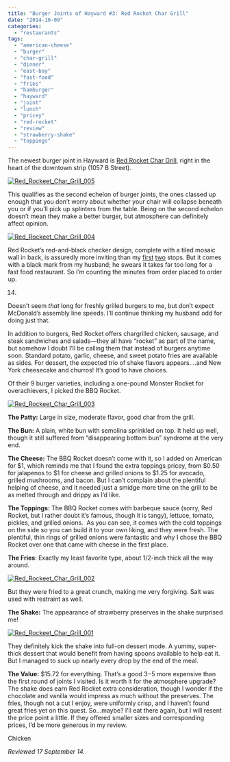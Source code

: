 ```yaml
---
title: "Burger Joints of Hayward #3: Red Rocket Char Grill"
date: "2014-10-09"
categories:
  - "restaurants"
tags:
  - "american-cheese"
  - "burger"
  - "char-grill"
  - "dinner"
  - "east-bay"
  - "fast-food"
  - "fries"
  - "hamburger"
  - "hayward"
  - "joint"
  - "lunch"
  - "pricey"
  - "red-rocket"
  - "review"
  - "strawberry-shake"
  - "toppings"
---
```


The newest burger joint in Hayward is [Red Rocket Char Grill,](http://www.redrocketchargrill.com/) right in the heart of the downtown strip (1057 B Street).

[![Red_Rockeet_Char_Grill_005](http://s3.amazonaws.com/thegourmez-wpmedia/2014/09/Red_Rockeet_Char_Grill_005-500x320.jpg)](http://www.thegourmez.com/2014/10/burger-joints-of-hayward-3-red-rocket-char-grill/red_rockeet_char_grill_005/)

This qualifies as the second echelon of burger joints, the ones classed up enough that you don’t worry about whether your chair will collapse beneath you or if you’ll pick up splinters from the table. Being on the second echelon doesn’t mean they make a better burger, but atmosphere can definitely affect opinion.

[![Red_Rockeet_Char_Grill_004](http://s3.amazonaws.com/thegourmez-wpmedia/2014/09/Red_Rockeet_Char_Grill_004-500x378.jpg)](http://www.thegourmez.com/2014/10/burger-joints-of-hayward-3-red-rocket-char-grill/red_rockeet_char_grill_004/)

Red Rocket’s red-and-black checker design, complete with a tiled mosaic wall in back, is assuredly more inviting than my [first](http://www.thegourmez.com/2014/07/burger-joints-of-hayward-1-14-lb-giant-burger/#more-8435) [two](http://www.thegourmez.com/2014/07/burger-joints-of-hayward-2-best-burger/) stops. But it comes with a black mark from my husband; he swears it takes far too long for a fast food restaurant. So I’m counting the minutes from order placed to order up.

14.

Doesn’t seem _that_ long for freshly grilled burgers to me, but don’t expect McDonald’s assembly line speeds. I’ll continue thinking my husband odd for doing just that.

In addition to burgers, Red Rocket offers chargrilled chicken, sausage, and steak sandwiches and salads—they all have “rocket” as part of the name, but somehow I doubt I’ll be calling them that instead of burgers anytime soon. Standard potato, garlic, cheese, and sweet potato fries are available as sides. For dessert, the expected trio of shake flavors appears….and New York cheesecake and churros! It’s good to have choices.

Of their 9 burger varieties, including a one-pound Monster Rocket for overachievers, I picked the BBQ Rocket.

[![Red_Rockeet_Char_Grill_003](http://s3.amazonaws.com/thegourmez-wpmedia/2014/09/Red_Rockeet_Char_Grill_003-500x332.jpg)](http://www.thegourmez.com/2014/10/burger-joints-of-hayward-3-red-rocket-char-grill/red_rockeet_char_grill_003/)

**The Patty:** Large in size, moderate flavor, good char from the grill.

**The Bun:** A plain, white bun with semolina sprinkled on top. It held up well, though it still suffered from “disappearing bottom bun” syndrome at the very end.

**The Cheese:** The BBQ Rocket doesn’t come with it, so I added on American for $1, which reminds me that I found the extra toppings pricey, from $0.50 for jalapenos to $1 for cheese and grilled onions to $1.25 for avocado, grilled mushrooms, and bacon. But I can’t complain about the plentiful helping of cheese, and it needed just a smidge more time on the grill to be as melted through and drippy as I’d like.

**The Toppings:** The BBQ Rocket comes with barbeque sauce (sorry, Red Rocket, but I rather doubt it’s famous, though it is tangy), lettuce, tomato, pickles, and grilled onions.  As you can see, it comes with the cold toppings on the side so you can build it to your own liking, and they were fresh. The plentiful, thin rings of grilled onions were fantastic and why I chose the BBQ Rocket over one that came with cheese in the first place.

**The Fries**: Exactly my least favorite type, about 1/2-inch thick all the way around.

[![Red_Rockeet_Char_Grill_002](http://s3.amazonaws.com/thegourmez-wpmedia/2014/09/Red_Rockeet_Char_Grill_002-332x500.jpg)](http://www.thegourmez.com/2014/10/burger-joints-of-hayward-3-red-rocket-char-grill/red_rockeet_char_grill_002/)

But they were fried to a great crunch, making me very forgiving. Salt was used with restraint as well.

**The Shake:** The appearance of strawberry preserves in the shake surprised me!

[![Red_Rockeet_Char_Grill_001](http://s3.amazonaws.com/thegourmez-wpmedia/2014/09/Red_Rockeet_Char_Grill_001-375x500.jpg)](http://www.thegourmez.com/2014/10/burger-joints-of-hayward-3-red-rocket-char-grill/red_rockeet_char_grill_001/)

They definitely kick the shake into full-on dessert mode. A yummy, super-thick dessert that would benefit from having spoons available to help eat it. But I managed to suck up nearly every drop by the end of the meal.

**The Value:** $15.72 for everything. That’s a good $3-$5 more expensive than the first round of joints I visited. Is it worth it for the atmosphere upgrade? The shake does earn Red Rocket extra consideration, though I wonder if the chocolate and vanilla would impress as much without the preserves. The fries, though not a cut I enjoy, were uniformly crisp, and I haven’t found great fries yet on this quest. So…maybe? I’ll eat there again, but I will resent the price point a little. If they offered smaller sizes and corresponding prices, I’d be more generous in my review.

Chicken

_Reviewed 17 September 14._
